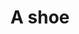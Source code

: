 ---
layout: "product-page"
id: "5"
product_id: "5"
external_product_id: ""
title: "A shoe"
description: "A nice shoe"
size: ""
brand: ""
label: "nice"
price_numeric: "10.0"
price_numeric_discounted: "9.0"
currency: "€"
user_updated_at_ts: ""
category: "shoes"
isdiscounted: "False"
isnew: "True"
isbestseller: "False"
images: [ "http://whatsappecommerce.herokuapp.com/media/2020-07-20_17_01_17-Window.png" ]
---
